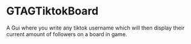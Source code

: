 # GTAGTiktokBoard
A Gui where you write any tiktok username which will then display their current amount of followers on a board in game.
